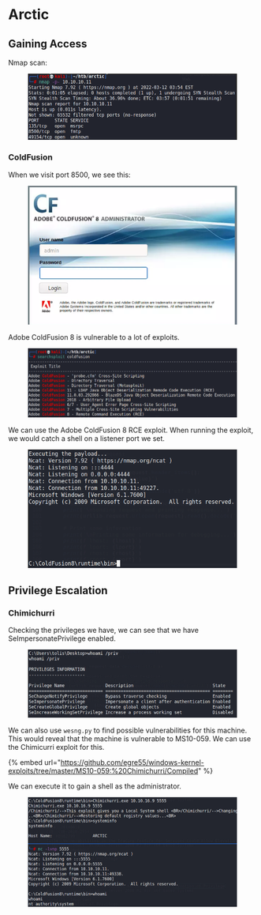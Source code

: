 # Arctic

## Gaining Access

Nmap scan:

<figure><img src="../../../.gitbook/assets/image (147).png" alt=""><figcaption></figcaption></figure>

### ColdFusion

When we visit port 8500, we see this:

<figure><img src="../../../.gitbook/assets/image (78).png" alt=""><figcaption></figcaption></figure>

Adobe ColdFusion 8 is vulnerable to a lot of exploits.

<figure><img src="../../../.gitbook/assets/image (151).png" alt=""><figcaption></figcaption></figure>

We can use the Adobe ColdFusion 8 RCE exploit. When running the exploit, we would catch a shell on a listener port we set.

<figure><img src="../../../.gitbook/assets/image (76).png" alt=""><figcaption></figcaption></figure>

## Privilege Escalation

### Chimichurri

Checking the privileges we have, we can see that we have SeImpersonatePrivilege enabled.

&#x20;

<figure><img src="../../../.gitbook/assets/image (154).png" alt=""><figcaption></figcaption></figure>

We can also use `wesng.py` to find possible vulnerabilities for this machine. This would reveal that the machine is vulnerable to MS10-059. We can use the Chimicurri exploit for this.

{% embed url="https://github.com/egre55/windows-kernel-exploits/tree/master/MS10-059:%20Chimichurri/Compiled" %}

We can execute it to gain a shell as the administrator.

<figure><img src="../../../.gitbook/assets/image (152).png" alt=""><figcaption></figcaption></figure>
